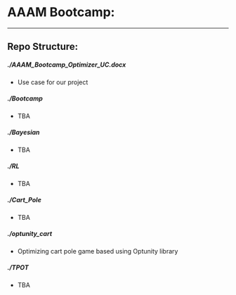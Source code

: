 # AAAM Bootcamp:

-----

## Repo Structure:

##### ./AAAM_Bootcamp_Optimizer_UC.docx
- Use case for our project

##### ./Bootcamp
- TBA

##### ./Bayesian
- TBA

##### ./RL
- TBA

##### ./Cart_Pole
- TBA

##### ./optunity_cart
- Optimizing cart pole game based using Optunity library

##### ./TPOT
- TBA
